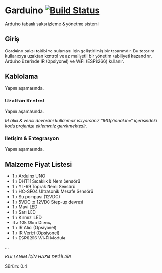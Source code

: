 # Garduino [![Build Status](https://travis-ci.org/kerimkaan/Garduino.svg?branch=master)](https://travis-ci.org/kerimkaan/Garduino)
Arduino tabanlı saksı izleme & yönetme sistemi

## Giriş

Garduino saksı takibi ve sulaması için geliştirilmiş bir tasarımdır. Bu tasarım kullanıcıya uzaktan kontrol ve az maliyetli bir yönetim kabiliyeti kazandırır. Arduino üzerinde IR (Opsiyonel) ve WiFi (ESP8266) kullanır.

## Kablolama

Yapım aşamasında.

### Uzaktan Kontrol

Yapım aşamasında.

*IR alıcı & verici devresini kullanmak istiyorsanız "IROptional.ino" içerisindeki kodu projenize eklemeniz gerekmektedir.*

### İletişim & Entegrasyon

Yapım aşamasında.


## Malzeme Fiyat Listesi

* 1 x Arduino UNO
* 1 x DHT11 Sıcaklık & Nem Sensörü
* 1 x YL-69 Toprak Nemi Sensörü
* 1 x HC-SR04 Ultrasonik Mesafe Sensörü
* 1 x Su pompası (12VDC)
* 1 x 5VDC to 12VDC Step-up devresi
* 1 x Mavi LED
* 1 x Sarı LED
* 1 x Kırmızı LED
* 4 x 10k Ohm Direnç
* 1 x IR Alıcı (Opsiyonel)
* 1 x IR Verici (Opsiyonel)
* 1 x ESP8266 Wi-Fi Module

…



*KULLANIM İÇİN HAZIR DEĞİLDİR*

Sürüm: 0.4
